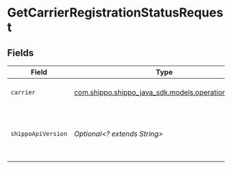 # GetCarrierRegistrationStatusRequest


## Fields

| Field                                                                                      | Type                                                                                       | Required                                                                                   | Description                                                                                | Example                                                                                    |
| ------------------------------------------------------------------------------------------ | ------------------------------------------------------------------------------------------ | ------------------------------------------------------------------------------------------ | ------------------------------------------------------------------------------------------ | ------------------------------------------------------------------------------------------ |
| `carrier`                                                                                  | [com.shippo.shippo_java_sdk.models.operations.Carrier](../../models/operations/Carrier.md) | :heavy_check_mark:                                                                         | filter by specific carrier                                                                 |                                                                                            |
| `shippoApiVersion`                                                                         | *Optional<? extends String>*                                                               | :heavy_minus_sign:                                                                         | String used to pick a non-default API version to use                                       | 2018-02-08                                                                                 |